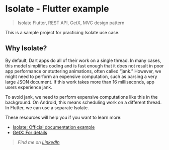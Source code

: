 # Isolate - Flutter example
> Isolate Flutter, REST API, GetX, MVC design pattern

This is a sample project for practicing Isolate use case.

## Why Isolate?
By default, Dart apps do all of their work on a single thread. In many cases, this model simplifies coding and is fast enough that it does not result in poor app performance or stuttering animations, often called “jank.”
However, we might need to perform an expensive computation, such as parsing a very large JSON document. If this work takes more than 16 milliseconds, app users experience jank.

To avoid jank, we need to perform expensive computations like this in the background. On Android, this means scheduling work on a different thread. In Flutter, we can use a separate Isolate.



These resources will help you if you want to learn more:

- [Isolate: Official documentation example](https://flutter.dev/docs/cookbook/networking/background-parsing)
- [GetX: For details](https://pub.dev/packages/get)

>_Find me on [LinkedIn](https://www.linkedin.com/in/thehasnatbd/)_
